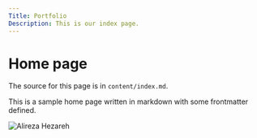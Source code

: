 ```yaml
---
Title: Portfolio 
Description: This is our index page.
---
```


Home page
==========================

The source for this page is in `content/index.md`.

This is a sample home page written in markdown with some frontmatter defined.

<div id="alireza">
    <img src="assets/img/Alireza-Hezareh.JPG" alt="Alireza Hezareh" >
</div>